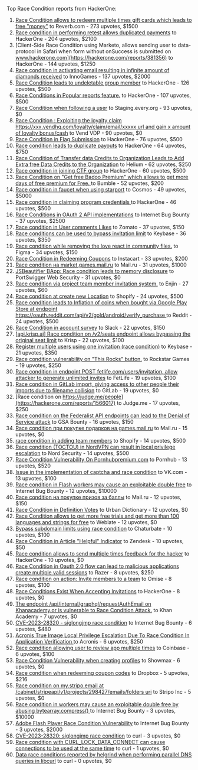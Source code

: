 Top Race Condition reports from HackerOne:

1. [Race Condition allows to redeem multiple times gift cards which leads to free "money"](https://hackerone.com/reports/759247) to Reverb.com - 273 upvotes, $1500
2. [Race condition in performing retest allows duplicated payments](https://hackerone.com/reports/429026) to HackerOne - 204 upvotes, $2100
3. [Client-Side Race Condition using Marketo, allows sending user to data-protocol in Safari when form without onSuccess is submitted on www.hackerone.com](https://hackerone.com/reports/381356) to HackerOne - 144 upvotes, $1250
4. [Race condition in activating email resulting in infinite amount of diamonds received](https://hackerone.com/reports/509629) to InnoGames - 137 upvotes, $2000
5. [Race Condition leads to undeletable group member](https://hackerone.com/reports/604534) to HackerOne - 126 upvotes, $500
6. [Race Conditions in Popular reports feature.](https://hackerone.com/reports/146845) to HackerOne - 107 upvotes, $500
7. [Race Condition when following a user](https://hackerone.com/reports/927384) to Staging.every.org - 93 upvotes, $0
8. [Race Condition : Exploiting the loyalty claim https://xxx.vendhq.com/loyalty/claim/email/xxxxx url and gain x amount of loyalty bonus/cash](https://hackerone.com/reports/331940) to Vend VDP - 90 upvotes, $0
9. [Race Condition in Flag Submission](https://hackerone.com/reports/454949) to HackerOne - 76 upvotes, $500
10. [Race condition leads to duplicate payouts](https://hackerone.com/reports/220445) to HackerOne - 64 upvotes, $750
11. [Race Condition of Transfer data Credits to Organization Leads to Add Extra free Data Credits to the Organization](https://hackerone.com/reports/974892) to Helium - 62 upvotes, $250
12. [Race condition in joining CTF group](https://hackerone.com/reports/1540969) to HackerOne - 60 upvotes, $500
13. [Race Condition on "Get free Badoo Premium" which allows to get more days of free premium for Free. ](https://hackerone.com/reports/1037430) to Bumble - 52 upvotes, $200
14. [Race condition in faucet when using starport](https://hackerone.com/reports/1438052) to Cosmos - 49 upvotes, $5000
15. [Race condition in claiming program credentials ](https://hackerone.com/reports/488985) to HackerOne - 46 upvotes, $500
16. [Race Conditions in OAuth 2 API implementations](https://hackerone.com/reports/55140) to Internet Bug Bounty - 37 upvotes, $2500
17. [Race condition in User comments  Likes](https://hackerone.com/reports/1409913) to Zomato - 37 upvotes, $150
18. [Race conditions can be used to bypass invitation limit](https://hackerone.com/reports/115007) to Keybase - 36 upvotes, $350
19. [Race condition while removing the love react in community files.](https://hackerone.com/reports/996141) to Figma - 34 upvotes, $150
20. [Race Condition in Redeeming Coupons](https://hackerone.com/reports/157996) to Instacart - 33 upvotes, $200
21. [Race condition на market.games.mail.ru](https://hackerone.com/reports/317557) to Mail.ru - 31 upvotes, $1000
22. [JSBeautifier BApp: Race condition leads to memory disclosure](https://hackerone.com/reports/187134) to PortSwigger Web Security - 31 upvotes, $0
23. [Race condition via project team member invitation system.](https://hackerone.com/reports/1108291) to Enjin - 27 upvotes, $60
24. [Race condition at create new Location](https://hackerone.com/reports/413759) to Shopify - 24 upvotes, $500
25. [Race condition leads to Inflation of coins when bought via Google Play Store at endpoint https://oauth.reddit.com/api/v2/gold/android/verify_purchase ](https://hackerone.com/reports/801743) to Reddit - 24 upvotes, $500
26. [Race Condition in account survey](https://hackerone.com/reports/165570) to Slack - 22 upvotes, $150
27. [[api.krisp.ai] Race condition on /v2/seats endpoint allows bypassing the original seat limit](https://hackerone.com/reports/1418419) to Krisp - 22 upvotes, $100
28. [Register multiple users using one invitation (race condition)](https://hackerone.com/reports/148609) to Keybase - 21 upvotes, $350
29. [Race condition vulnerability on "This Rocks" button.](https://hackerone.com/reports/474021) to Rockstar Games - 19 upvotes, $250
30. [Race condition in endpoint POST fetlife.com/users/invitation, allow attacker to generate unlimited invites](https://hackerone.com/reports/1460373) to FetLife - 19 upvotes, $100
31. [Race condition in GitLab import, giving access to other people their imports due to filename collision](https://hackerone.com/reports/214028) to GitLab - 19 upvotes, $0
32. [Race condition on https://judge.me/people](https://hackerone.com/reports/1566017) to Judge.me  - 17 upvotes, $250
33. [Race condition on the Federalist API endpoints can lead to the Denial of Service attack](https://hackerone.com/reports/249319) to GSA Bounty - 16 upvotes, $150
34. [Race condition при покупке подарков на games.mail.ru](https://hackerone.com/reports/685432) to Mail.ru - 15 upvotes, $0
35. [race condition in adding team members](https://hackerone.com/reports/176127) to Shopify - 14 upvotes, $500
36. [Race condition (TOCTOU) in NordVPN can result in local privilege escalation](https://hackerone.com/reports/768110) to Nord Security - 14 upvotes, $500
37. [Race Condition Vulnerability On Pornhubpremium.com](https://hackerone.com/reports/183624) to Pornhub - 13 upvotes, $520
38. [Issue in the implementation of captcha and race condition](https://hackerone.com/reports/67562) to VK.com - 13 upvotes, $100
39. [Race condition in Flash workers may cause an exploitabl​e double free](https://hackerone.com/reports/37240) to Internet Bug Bounty - 12 upvotes, $10000
40. [Race condition на покупке призов за баллы](https://hackerone.com/reports/700833) to Mail.ru - 12 upvotes, $150
41. [Race Condition in Definition Votes](https://hackerone.com/reports/152717) to Urban Dictionary - 12 upvotes, $0
42. [Race Condition allows to get more free trials and get more than 100 languages and strings for free](https://hackerone.com/reports/1087188) to Weblate - 12 upvotes, $0
43. [Bypass subdomain limits using race condition](https://hackerone.com/reports/395351) to Chaturbate - 10 upvotes, $100
44. [Race Condition in Article "Helpful" Indicator](https://hackerone.com/reports/109485) to Zendesk - 10 upvotes, $50
45. [Race condition allows to send multiple times feedback for the hacker](https://hackerone.com/reports/1132171) to HackerOne - 10 upvotes, $0
46. [Race Condition in Oauth 2.0 flow can lead to malicious applications create multiple valid sessions](https://hackerone.com/reports/699112) to Razer - 8 upvotes, $250
47. [Race condition on action: Invite members to a team](https://hackerone.com/reports/1285538) to Omise - 8 upvotes, $100
48. [Race Conditions Exist When Accepting Invitations](https://hackerone.com/reports/119354) to HackerOne - 8 upvotes, $0
49. [The endpoint /api/internal/graphql/requestAuthEmail on Khanacademy.or is vulnerable to Race Condition Attack.](https://hackerone.com/reports/1293377) to Khan Academy - 7 upvotes, $0
50. [ CVE-2023-28320 - siglongjmp race condition](https://hackerone.com/reports/1990421) to Internet Bug Bounty - 6 upvotes, $480
51. [Acronis True Image Local Privilege Escalation Due To Race Condition In Application Verification ](https://hackerone.com/reports/1251464) to Acronis - 6 upvotes, $250
52. [Race condition allowing user to review app multiple times](https://hackerone.com/reports/106360) to Coinbase - 6 upvotes, $100
53. [Race Condition Vulnerability when creating profiles](https://hackerone.com/reports/1428690) to Showmax - 6 upvotes, $0
54. [Race condition when redeeming coupon codes](https://hackerone.com/reports/59179) to Dropbox - 5 upvotes, $216
55. [Race condition on my.stripo.email at /cabinet/stripeapi/v1/projects/298427/emails/folders uri](https://hackerone.com/reports/994051) to Stripo Inc - 5 upvotes, $0
56. [Race condition in workers may cause an exploitable double free by abusing bytearray.compress()  ](https://hackerone.com/reports/47227) to Internet Bug Bounty - 3 upvotes, $10000
57. [Adobe Flash Player Race Condition Vulnerability](https://hackerone.com/reports/119657) to Internet Bug Bounty - 3 upvotes, $2000
58. [CVE-2023-28320: siglongjmp race condition](https://hackerone.com/reports/1929597) to curl - 3 upvotes, $0
59. [Race condition with CURL_LOCK_DATA_CONNECT can cause connections to be used at the same time](https://hackerone.com/reports/724134) to curl - 1 upvotes, $0
60. [Data race conditions reported by helgrind when performing parallel DNS queries in libcurl](https://hackerone.com/reports/1019457) to curl - 0 upvotes, $0
